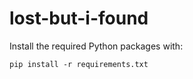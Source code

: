 # lost-but-i-found

Install the required Python packages with:

```
pip install -r requirements.txt
```

